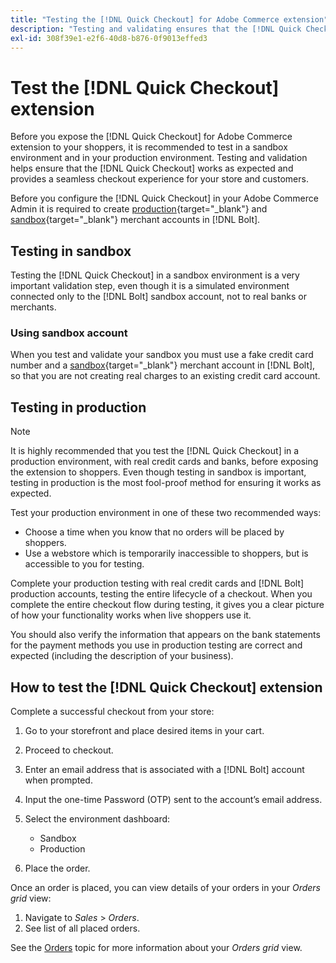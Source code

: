 ```yaml
---
title: "Testing the [!DNL Quick Checkout] for Adobe Commerce extension"
description: "Testing and validating ensures that the [!DNL Quick Checkout] extension works as expected."
exl-id: 308f39e1-e2f6-40d8-b876-0f9013effed3
---
```


# Test the [!DNL Quick Checkout] extension

Before you expose the [!DNL Quick Checkout] for Adobe Commerce extension to your shoppers, it is recommended to test in a sandbox environment and in your production environment. Testing and validation helps ensure that the [!DNL Quick Checkout] works as expected and provides a seamless checkout experience for your store and customers.

Before you configure the [!DNL Quick Checkout] in your Adobe Commerce Admin it is required to create  [production](https://merchant.bolt.com/register){target="_blank"} and [sandbox](https://merchant-sandbox.bolt.com/register){target="_blank"} merchant accounts in [!DNL Bolt].

## Testing in sandbox

Testing the [!DNL Quick Checkout] in a sandbox environment is a very important validation step, even though it is a simulated environment connected only to the [!DNL Bolt] sandbox account, not to real banks or merchants.

### Using sandbox account

When you test and validate your sandbox you must use a fake credit card number and a [sandbox](https://merchant-sandbox.bolt.com/register){target="_blank"} merchant account in [!DNL Bolt], so that you are not creating real charges to an existing credit card account.

## Testing in production

>[!NOTE]
>
> It is highly recommended that you test the [!DNL Quick Checkout] in a production environment, with real credit cards and banks, before exposing the extension to shoppers. Even though testing in sandbox is important, testing in production is the most fool-proof method for ensuring it works as expected.

Test your production environment in one of these two recommended ways:

- Choose a time when you know that no orders will be placed by shoppers.
- Use a webstore which is temporarily inaccessible to shoppers, but is accessible to you for testing.

Complete your production testing with real credit cards and [!DNL Bolt] production accounts, testing the entire lifecycle of a checkout. When you complete the entire checkout flow during testing, it gives you a clear picture of how your functionality works when live shoppers use it.

You should also verify the information that appears on the bank statements for the payment methods you use in production testing are correct and expected (including the description of your business).

## How to test the [!DNL Quick Checkout] extension

Complete a successful checkout from your store:

1. Go to your storefront and place desired items in your cart.
2. Proceed to checkout.
3. Enter an email address that is associated with a [!DNL Bolt] account when prompted.
4. Input the one-time Password (OTP) sent to the account’s email address.
5. Select the environment dashboard:

   - Sandbox
   - Production

6. Place the order.

Once an order is placed, you can view details of your orders in your _Orders grid_ view:

1. Navigate to _Sales_ > _Orders_.
1. See list of all placed orders.

See the [Orders](https://docs.magento.com/user-guide/sales/orders.html) topic for more information about your _Orders grid_ view.
